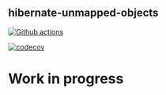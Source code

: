 ## hibernate-unmapped-objects
[![Github actions](https://github.com/detomarco/hibernate-unmapped-objects/actions/workflows/pipeline-prod.yml/badge.svg/badge.svg?branch=main)](https://github.com/detomarco/hibernate-unmapped-objects/actions/workflows/pipeline-prod.yml)

[![codecov](https://codecov.io/gh/detomarco/hibernate-unmapped-objects/branch/main/graph/badge.svg?token=V9O1K5K98V)](https://codecov.io/gh/detomarco/hibernate-unmapped-objects)

# Work in progress
